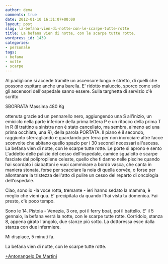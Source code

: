 ```yaml
---
author: dema
comments: true
date: 2012-01-10 16:31:07+00:00
layout: post
slug: la-befana-vien-di-notte-con-le-scarpe-tutte-rotte
title: La befana vien di notte, con le scarpe tutte rotte.
wordpress_id: 1439
categories:
- personale
tags:
- befana
- notte
- scarpe
---
```


Al padiglione si accede tramite un ascensore lungo e stretto, di quelli che possono ospitare anche una barella. E' ridotto maluccio, sporco come solo gli ascensori dell'ospedale sanno essere. Sulla targhetta di servizio c'è scritto

SBORRATA Massima 480 Kg

ottenuta grazie ad un pennarello nero, aggiungendo una S all'inizio, un emiciclo nella parte inferiore della prima lettera P e un ritocco della prima T in R (il trattino a sinistra non è stato cancellato, ma sembra, almeno ad una prima occhiata, una R), della parola PORTATA. Il piano è il secondo, raggiunto sferragliando e guardando per terra per non incrociare altre facce sconvolte che abitano quello spazio per i 30 secondi necessari all'ascesa. La befana vien di notte, con le scarpe tutte rotte. Le porte si aprono e sento L'addetto delle pulizie del cesso dell'ospedale, camice sgualcito e scarpe fasciate dal polipropilene celeste, quello che ti danno nelle piscine quando hai scordato i ciabattoni e vuoi camminare a bordo vasca, che canta in maniera stonata, forse per scacciare la noia di quella corvèe, o forse per allontanare la tristezza dell'atto di pulire un cesso del reparto di oncologia dell'ospedale.

Ciao, sono io -la voce rotta, tremante - ieri hanno sedato la mamma, è meglio che vieni qua. E' precipitata da quando l'hai vista tu domenica. Fai presto, c'è poco tempo.

Sono le 14. Pistoia - Venezia, 3 ore, poi il ferry boat, poi il battello. E' il 5 gennaio, la befana verrà la notte, con le scarpe tutte rotte. Corridoio, stanza 8, appena girato l'angolo, due stanze più sotto. La dottoressa esce dalla stanza con due infermiere.

Mi dispiace, 5 minuti fa.

La befana vien di notte, con le scarpe tutte rotte.


[+Antonangelo De Martini](https://plus.google.com/106700489171066016161/about?rel=author)



